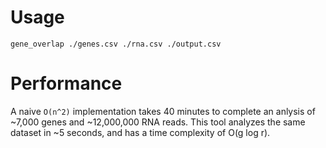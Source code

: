 # Usage

```
gene_overlap ./genes.csv ./rna.csv ./output.csv
```

# Performance

A naive `O(n^2)` implementation takes 40 minutes to complete an anlysis of ~7,000 genes and ~12,000,000 RNA reads.
This tool analyzes the same dataset in ~5 seconds, and has a time complexity of O(g log r).
